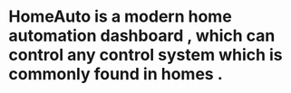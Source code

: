 # HomeAuto is a modern home automation dashboard , which can control any control system which is commonly found in homes .

 

